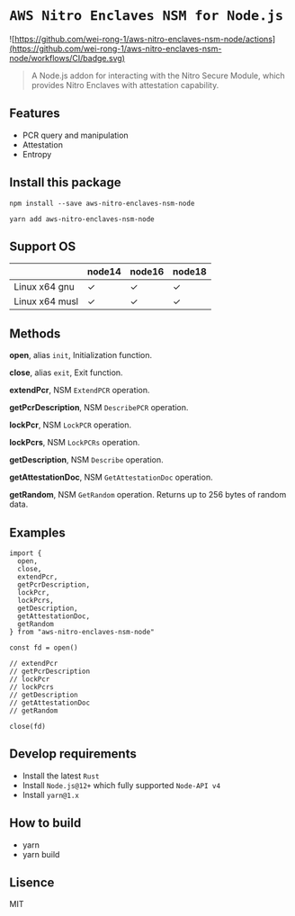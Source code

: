 # `AWS Nitro Enclaves NSM for Node.js`

![https://github.com/wei-rong-1/aws-nitro-enclaves-nsm-node/actions](https://github.com/wei-rong-1/aws-nitro-enclaves-nsm-node/workflows/CI/badge.svg)

> A Node.js addon for interacting with the Nitro Secure Module, which provides Nitro Enclaves with attestation capability.

## Features

* PCR query and manipulation
* Attestation
* Entropy

## Install this package

```
npm install --save aws-nitro-enclaves-nsm-node

yarn add aws-nitro-enclaves-nsm-node
```

## Support OS

|                  | node14 | node16 | node18 |
| ---------------- | ------ | ------ | ------ |
| Linux x64 gnu    | ✓      | ✓      | ✓      |
| Linux x64 musl   | ✓      | ✓      | ✓      |


## Methods

**open**, alias `init`, Initialization function.

**close**, alias `exit`, Exit function.

**extendPcr**, NSM `ExtendPCR` operation.

**getPcrDescription**, NSM `DescribePCR` operation.

**lockPcr**, NSM `LockPCR` operation.

**lockPcrs**, NSM `LockPCRs` operation.

**getDescription**, NSM `Describe` operation.

**getAttestationDoc**, NSM `GetAttestationDoc` operation.

**getRandom**, NSM `GetRandom` operation. Returns up to 256 bytes of random data.

## Examples

````
import {
  open,
  close,
  extendPcr,
  getPcrDescription,
  lockPcr,
  lockPcrs,
  getDescription,
  getAttestationDoc,
  getRandom
} from "aws-nitro-enclaves-nsm-node"

const fd = open()

// extendPcr
// getPcrDescription
// lockPcr
// lockPcrs
// getDescription
// getAttestationDoc
// getRandom

close(fd)
````

## Develop requirements

- Install the latest `Rust`
- Install `Node.js@12+` which fully supported `Node-API v4`
- Install `yarn@1.x`

## How to build

- yarn
- yarn build

## Lisence

MIT
